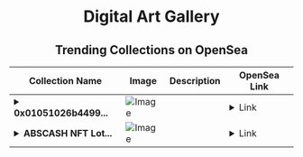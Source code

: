 <div align="center">

# Digital Art Gallery

## Trending Collections on OpenSea

| Collection Name                       | Image                                                                                     | Description                       | OpenSea Link                                                                                          |
|---------------------------------------|-------------------------------------------------------------------------------------------|-----------------------------------|--------------------------------------------------------------------------------------------------------|
| **<details><summary>0x01051026b4499...</summary>0x01051026b44990bef612b38830c940b37d33af20</details>** | ![Image](https://i.seadn.io/s/raw/files/0120dbe70465f91ae019e541cba50a56.jpg?w=500&auto=format?w=200&auto=format) |  | <details><summary>Link</summary>[0x01051026b44990bef612b38830c940b37d33af20](https://opensea.io/collection/0x01051026b44990bef612b38830c940b37d33af20)</details> |
| **<details><summary>ABSCASH NFT Lot...</summary>ABSCASH NFT Lottery</details>** | ![Image](https://i.seadn.io/s/raw/files/9ed1317f5c265dd1c30809b24f48875c.jpg?w=500&auto=format?w=200&auto=format) |  | <details><summary>Link</summary>[ABSCASH NFT Lottery](https://opensea.io/collection/abscash-nft-lottery-26)</details> |

</div>